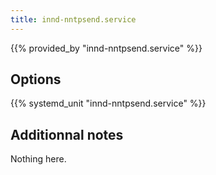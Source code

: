 ```yaml
---
title: innd-nntpsend.service
---
```


{{% provided_by "innd-nntpsend.service" %}}

## Options

{{% systemd_unit "innd-nntpsend.service" %}}

## Additionnal notes

Nothing here.